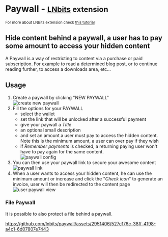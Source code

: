 # Paywall - <small>[LNbits](https://github.com/lnbits/lnbits) extension</small>

<small>For more about LNBits extension check [this tutorial](https://github.com/lnbits/lnbits/wiki/LNbits-Extensions)</small>

## Hide content behind a paywall, a user has to pay some amount to access your hidden content

A Paywall is a way of restricting to content via a purchase or paid subscription. For example to read a determined blog post, or to continue reading further, to access a downloads area, etc...

## Usage

1. Create a paywall by clicking "NEW PAYWALL"\
   ![create new paywall](https://i.imgur.com/q0ZIekC.png)
2. Fill the options for your PAYWALL
   - select the wallet
   - set the link that will be unlocked after a successful payment
   - give your paywall a _Title_
   - an optional small description
   - and set an amount a user must pay to access the hidden content. Note this is the minimum amount, a user can over pay if they wish
   - if _Remember payments_ is checked, a returning paying user won't have to pay again for the same content.\
     ![paywall config](https://i.imgur.com/CBW48F6.png)
3. You can then use your paywall link to secure your awesome content\
   ![paywall link](https://i.imgur.com/hDQmCDf.png)
4. When a user wants to access your hidden content, he can use the minimum amount or increase and click the "_Check icon_" to generate an invoice, user will then be redirected to the content page\
   ![user paywall view](https://i.imgur.com/3pLywkZ.png)

### File Paywall

It is possible to also protect a file behind a paywall.

https://github.com/lnbits/paywall/assets/2951406/527c176c-38ff-4198-a4c1-6d07807e7443
